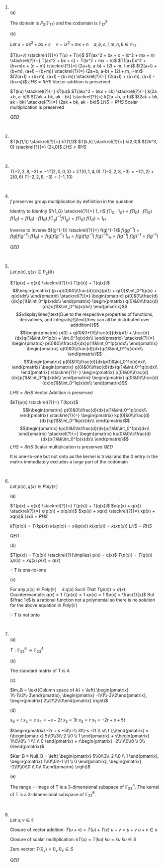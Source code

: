 1. 
	<br>(a) 
	
	The domain is $P_2(\mathbb{F}_{17})$ and the codomain is $\mathbb{F}_{17}^2$
	
	(b)
	
	$Let \; u = ax^2 + bx + c \quad v = lx^2+mx+n \quad a,b,c,l,m,n,k \in \mathbb{F}_{17}$
	
	$T(u+v) \stackrel{?}{=} T(u) + T(v)$
	$T(ax^2 + bx + c + lx^2 + mx + n) \stackrel{?}{=} T(ax^2 + bx + c) + T(lx^2 + mx + n)$
	$T((a+l)x^2 + (b+m)x + (c + n)) \stackrel{?}{=} (2a+b, a-b) + (2l + m, l-m)$
	$(2(a+l) + (b+m), (a+l) - (b+m)) \stackrel{?}{=} (2a+b, a-b) + (2l + m, l-m)$
	$(2(a+l) + (b+m), (a+l) - (b+m)) \stackrel{?}{=} (2(a+l) + (b+m), (a+l) - (b+m))$
	$LHS = RHS$
	Vector addition is preserved
	
	$T(ku) \stackrel{?}{=} kT(u)$
	$T(akx^2 + bkx + ck) \stackrel{?}{=} k(2a +b, a-b)$
	$(2ak + bk, ak - bk) \stackrel{?}{=} k(2a +b, a-b)$
	$(2ak + bk, ak - bk) \stackrel{?}{=} (2ak + bk, ak - bk)$
	$LHS = RHS$
	Scalar multiplication is preserved
	
	$QED$

<div style="page-break-after: always; visibility: hidden">\pagebreak</div>

2. 
	<br>$T(k(1,1)) \stackrel{?}{=} kT(1,1)$
	$T(k,k) \stackrel{?}{=} k(2,0)$
	$(2k^3, 0) \stackrel{?}{=} (2k,0)$
	$LHS \neq RHS$

<div style="page-break-after: always; visibility: hidden">\pagebreak</div>

3. 
	<br>$T(-2,2,8,-3)= -1T(2,0,0,3) + 2T(0,1,4,0)$
	$T(-2,2,8,-3)= -1(1,2) + 2(0,6)$
	$T(-2,2,8,-3)= (-1,10)$

<div style="page-break-after: always; visibility: hidden">\pagebreak</div>

4. 
	<br>$f$ preserves group multiplication by definition in the question
	
	Identity to Identity
	 $f(1_G) \stackrel{?}{=} 1_H$
	 $f(1_G \cdot 1_G) = f(1_G) \cdot f(1_G)$
	 $f(1_G) = f(1_G) \cdot f(1_G)$
	 $f(1_g)^{-1} f(1_g) = f(1_G)$
	 $f(1_G) = 1_H$
	
	Inverse to Inverse
	$f(g^{-1}) \stackrel{?}{=} f(g)^{-1}$
	$f(gg^{-1}) = f(g)f(g^{-1})$
	$f(1_G) = f(g)f(g^{-1})$
	$1_H = f(g)f(g^{-1})$
	$f(g)^{-1}1_H = f(g^{-1})$
	$f(g)^{-1} = f(g^{-1})$
	
	$QED$

<div style="page-break-after: always; visibility: hidden">\pagebreak</div>

5. 
	<br>$Let \; p(x), q(x) \in P_2(\mathbb{R})$
	
	$T(p(x) + q(x)) \stackrel{?}{=} T(p(x)) + T(q(x))$
	$$\begin{pmatrix}   (p+q)(0)&0\\\frac{d}{dx}(p(1) + q(1))&\int_0^1(p(x) + q(x))dx\\ \end{pmatrix} \stackrel{?}{=} \begin{pmatrix}   p(0)&0\\\frac{d}{dx}p(1)&\int_0^1p(x)dx\\ \end{pmatrix} \begin{pmatrix}   q(0)&0\\\frac{d}{dx}q(1)&\int_0^1q(x)dx\\ \end{pmatrix}$$
	$$\displaylines{\text{Due to the respective properties of functions, derivatives, and integrals}\\\text{they can all be distributed over adddition}}$$
	$$\begin{pmatrix}   p(0) + q(0)&0+0\\\frac{d}{dx}p(1) + \frac{d}{dx}q(1)&\int_0^1p(x) + \int_0^1q(x)dx\\ \end{pmatrix} \stackrel{?}{=} \begin{pmatrix}   p(0)&0\\\frac{d}{dx}p(1)&\int_0^1p(x)dx\\ \end{pmatrix} \begin{pmatrix}   q(0)&0\\\frac{d}{dx}q(1)&\int_0^1q(x)dx\\ \end{pmatrix}$$
	$$\begin{pmatrix}   p(0)&0\\\frac{d}{dx}p(1)&\int_0^1p(x)dx\\ \end{pmatrix} \begin{pmatrix}   q(0)&0\\\frac{d}{dx}q(1)&\int_0^1q(x)dx\\ \end{pmatrix} \stackrel{?}{=} \begin{pmatrix}   p(0)&0\\\frac{d}{dx}p(1)&\int_0^1p(x)dx\\ \end{pmatrix} \begin{pmatrix}   q(0)&0\\\frac{d}{dx}q(1)&\int_0^1q(x)dx\\ \end{pmatrix}$$
	
	$LHS = RHS$
	Vector Addition is preserved
	
	$kT(p(x) \stackrel{?}{=} T(kp(x)$
	$$k\begin{pmatrix}   p(0)&0\\\frac{d}{dx}p(1)&\int_0^1p(x)dx\\ \end{pmatrix} \stackrel{?}{=} \begin{pmatrix}   kp(0)&0\\\frac{d}{dx}kp(1)&\int_0^1kp(x)dx\\ \end{pmatrix}$$
	$$\begin{pmatrix}   kp(0)&0\\k\frac{d}{dx}p(1)&k\int_0^1p(x)dx\\ \end{pmatrix} \stackrel{?}{=} \begin{pmatrix}   kp(0)&0\\k\frac{d}{dx}p(1)&k\int_0^1p(x)dx\\ \end{pmatrix}$$
	$LHS = RHS$
	Scalar multiplication is preserved
	$QED$
	
	It is one-to-one but not onto as the kernel is trivial and the 0 entry in the matrix immediately excludes a large part of the codomain
	
<div style="page-break-after: always; visibility: hidden">\pagebreak</div>

6. 
	<br>$Let \; p(x), q(x) \in Poly(\mathbb{F})$
	
	(a)
	
	$T(p(x) + q(x)) \stackrel{?}{=} T(p(x)) + T(q(x))$
	$x(p(x) + q(x)) \stackrel{?}{=} x(p(x)) + x(q(x))$
	$xp(x) + xq(x) \stackrel{?}{=} xp(x) + xq(x)$
	$LHS = RHS$
	
	$kT(p(x)) = T(kp(x))$
	$k(xp(x)) = x(kp(x))$
	$k(xp(x)) = k(xp(x))$
	$LHS = RHS$
	
	$QED$
	
	(b)
	
	$T(p(x)) = T(q(x)) \stackrel{?}{\implies} p(x) = q(x)$
	$T(p(x)) = T(q(x))$
	$xp(x) = xq(x)$
	$p(x)= q(x)$
	
	$\therefore$ T is one-to-one
	
	(c)
	
	$\text{For any } p(x) \in Poly(\mathbb{F}) \quad \exists \; q(x) \text{ Such That } T(p(x)) = q(x)$
	Counterexample:
	$q(x) = 1$
	$T(p(x)) = 1$
	$xp(x) = 1$
	$p(x) = \frac{1}{x}$ 
	But $\frac 1x$ is a rational function not a polynomial so there is no solution for the above equation  in $Poly(\mathbb{F})$
	
	$\therefore$ T is not onto

<div style="page-break-after: always; visibility: hidden">\pagebreak</div>

7. 
	<br>(a)
	
	$T : \mathbb{F}_{23}^6 \rightarrow \mathbb{F}_{23}^4$
	
	(b)
	
	 The standard matrix of T is A
	
	(c)
	
	$Im_B = \text{Column space of A} = \left( \begin{pmatrix} 1\\-1\\2\\-3\end{pmatrix}, \begin{pmatrix} -1\\1\\-3\\2\end{pmatrix}, \begin{pmatrix} 2\\2\\2\\0\end{pmatrix} \right)$
	
	(d)
	
	$x_6 = t$
	$x_5 = s$
	$x_4 = -s -2t$
	$x_3 = 3t$
	$x_2 = r$
	$x_1 = -2r + s + 5t$
	
	$\begin{pmatrix} -2r + s +5t\\ r\\ 3t\\-s -2t \\ s\\ t  \;\\\end{pmatrix} = t\begin{pmatrix} 5\\0\\3\\-2 \\0 \\ 1 \end{pmatrix} + s\begin{pmatrix} 1\\0\\0\\-1 \\1 \\ 0 \end{pmatrix} + r\begin{pmatrix} -2\\1\\0\\0 \\ 0\\ 0\end{pmatrix}$
	
	$Ker_B = Null_B = \left( \begin{pmatrix} 5\\0\\3\\-2 \\0 \\ 1 \end{pmatrix}, \begin{pmatrix} 1\\0\\0\\-1 \\1 \\ 0 \end{pmatrix}, \begin{pmatrix} -2\\1\\0\\0 \\ 0\\ 0\end{pmatrix} \right)$
	
	(e)
	
	The range = image of T is a 3-dimensional subspace of $\mathbb{F}_{23}^4$. The kernel of T is a 3-dimensional subspace of $\mathbb{F}_{23}^6$.

<div style="page-break-after: always; visibility: hidden">\pagebreak</div>

8. 
	<br>$Let \; u,v \in \mathbb{F}$
	
	Closure of vector addition:
	$T(u + v) = T(u) + T(v)$
	$u+v = u+v$
	$u+v \in s$
	
	Closure of scalar multiplication:
	$kT(u) = T(ku)$
	$ku = ku$
	$ku \in S$
	
	Zero vector:
	$T(0_v) = 0_v$
	$0_v \in S$
	
	$QED$
	